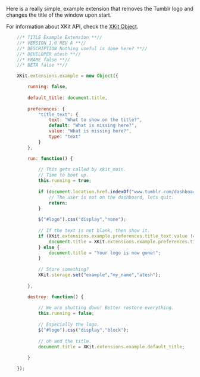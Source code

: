 Here is a really simple, example extension that removes the Tumblr logo and changes the title of the window upon start.  

For information about XKit API, check the [XKit Object](https://github.com/atesh/XKit/wiki/XKit-object).
```javascript
	//* TITLE Example Extension **//
	//* VERSION 1.0 REV A **//
	//* DESCRIPTION Nothing useful is done here? **//
	//* DEVELOPER atesh **//
	//* FRAME false **//
	//* BETA false **//

	XKit.extensions.example = new Object({

		running: false,
	
		default_title: document.title,
		
		preferences: {
			"title_text": {
				text: "What to show on the title?",
				default: "What is missing here?",
				value: "What is missing here?",
				type: "text"
			}
		},

		run: function() {
		
			// This gets called by xkit_main.
			// Time to boot up. 
			this.running = true;
	
			if (document.location.href.indexOf("www.tumblr.com/dashboard") === -1) {	
				// The user is not on the dashboard, lets quit.
				return;	
			}
		
			$("#logo").css("display","none");
			
			// If the text is not blank, then show it.
			if (XKit.extensions.example.preferences.title_text.value !== "") {
				document.title = XKit.extensions.example.preferences.title_text.value;
			} else {
				document.title = "Your logo is now gone!";
			}
			
			// Store something?
			XKit.storage.set("example","my_name","atesh");
		
		},

		destroy: function() {
		
			// We are shutting down! Better restore everything.
			this.running = false;
		
			// Especially the logo.
			$("#logo").css("display","block");
		
			// oh and the title.
			document.title = XKit.extensions.example.default_title;
		
		}

	});
```